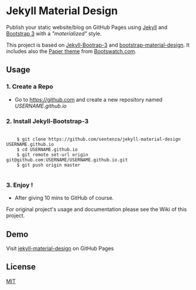 Jekyll Material Design 
======================

Publish your static website/blog on GitHub Pages using [Jekyll](https://jekyllrb.com/) and [Bootstrap 3](https://github.com/twbs/bootstrap) with a *"materialized"* style.

This project is based on [Jekyll-Bootrap-3](https://github.com/dbtek/jekyll-bootstrap-3) and 
[bootstrap-material-design](https://github.com/FezVrasta/bootstrap-material-design). It includes also the [Paper theme](http://bootswatch.com/paper) from [Bootswatch.com](http://bootswatch.com).

## Usage

### 1. Create a Repo
- Go to <https://github.com> and create a new repository named *USERNAME.github.io*  

### 2. Install Jekyll-Bootstrap-3  
<pre>
  <code>
    $ git clone https://github.com/sentenza/jekyll-material-design USERNAME.github.io
    $ cd USERNAME.github.io
    $ git remote set-url origin git@github.com:USERNAME/USERNAME.github.io.git
    $ git push origin master  
  </code>
</pre>  
### 3. Enjoy !
- After giving 10 mins to GitHub of course.  

For original project's usage and documentation please see the Wiki of this project.

## Demo

Visit [jekyll-material-design](https://sentenza.github.io/jekyll-material-design) on GitHub Pages

## License

[MIT](http://opensource.org/licenses/MIT)
